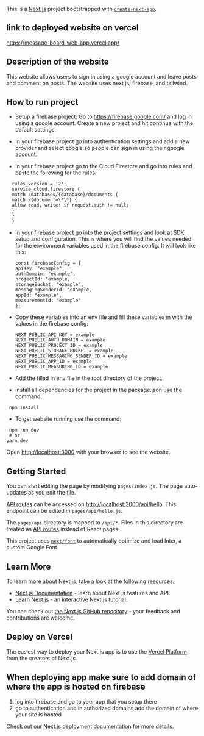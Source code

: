 This is a [Next.js](https://nextjs.org/) project bootstrapped with [`create-next-app`](https://github.com/vercel/next.js/tree/canary/packages/create-next-app).

## link to deployed website on vercel 
https://message-board-web-app.vercel.app/

## Description of the website

This website allows users to sign in using a google account and leave posts and comment on posts.
The website uses next js, firebase, and tailwind.

## How to run project

- Setup a firebase project:
  Go to https://firebase.google.com/ and log in using a google account.
  Create a new project and hit continue with the default settings.

- In your firebase project go into authentication settings and add a new provider and select google so people can sign in using their google account.

- In your firebase project go to the Cloud Firestore and go into rules and paste the following for the rules:

```
  rules_version = '2';
  service cloud.firestore {
  match /databases/{database}/documents {
  match /{document=\*\*} {
  allow read, write: if request.auth != null;
  }
  }
  }
```

- In your firebase project go into the project settings and look at SDK setup and configuration.
  This is where you will find the values needed for the environment variables used in the firebase config.
  It will look like this:

  ```
  const firebaseConfig = {
  apiKey: "example",
  authDomain: "example",
  projectId: "example,
  storageBucket: "example",
  messagingSenderId: "example,
  appId: "example",
  measurementId: "example"
  };
  ```

- Copy these variables into an env file and fill these variables in with the values in the firebase config:

  ```
  NEXT_PUBLIC_API_KEY = example
  NEXT_PUBLIC_AUTH_DOMAIN = example
  NEXT_PUBLIC_PROJECT_ID = example
  NEXT_PUBLIC_STORAGE_BUCKET = example
  NEXT_PUBLIC_MESSAGING_SENDER_ID = example
  NEXT_PUBLIC_APP_ID = example
  NEXT_PUBLIC_MEASURING_ID = example
  ```

- Add the filled in env file in the root directory of the project.

- install all dependencies for the project in the package.json use the command:

```
 npm install
```

- To get website running use the command:

```
 npm run dev
 # or
yarn dev
```

Open [http://localhost:3000](http://localhost:3000) with your browser to see the website.

## Getting Started

You can start editing the page by modifying `pages/index.js`. The page auto-updates as you edit the file.

[API routes](https://nextjs.org/docs/api-routes/introduction) can be accessed on [http://localhost:3000/api/hello](http://localhost:3000/api/hello). This endpoint can be edited in `pages/api/hello.js`.

The `pages/api` directory is mapped to `/api/*`. Files in this directory are treated as [API routes](https://nextjs.org/docs/api-routes/introduction) instead of React pages.

This project uses [`next/font`](https://nextjs.org/docs/basic-features/font-optimization) to automatically optimize and load Inter, a custom Google Font.

## Learn More

To learn more about Next.js, take a look at the following resources:

- [Next.js Documentation](https://nextjs.org/docs) - learn about Next.js features and API.
- [Learn Next.js](https://nextjs.org/learn) - an interactive Next.js tutorial.

You can check out [the Next.js GitHub repository](https://github.com/vercel/next.js/) - your feedback and contributions are welcome!

## Deploy on Vercel

The easiest way to deploy your Next.js app is to use the [Vercel Platform](https://vercel.com/new?utm_medium=default-template&filter=next.js&utm_source=create-next-app&utm_campaign=create-next-app-readme) from the creators of Next.js.

## When deploying app make sure to add domain of where the app is hosted on firebase 
1. log into firebase and go to your app that you setup there
2. go to authentication and in authorized domains add the domain of where your site is hosted

Check out our [Next.js deployment documentation](https://nextjs.org/docs/deployment) for more details.
